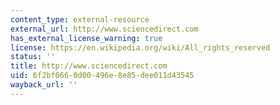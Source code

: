 ```yaml
---
content_type: external-resource
external_url: http://www.sciencedirect.com
has_external_license_warning: true
license: https://en.wikipedia.org/wiki/All_rights_reserved
status: ''
title: http://www.sciencedirect.com
uid: 6f2bf066-0d00-496e-8e85-dee011d43545
wayback_url: ''
---
```


